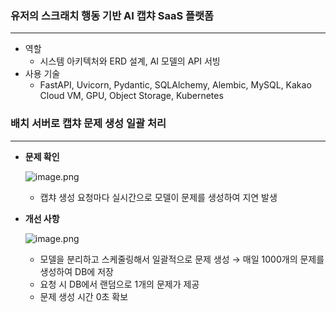 ### 유저의 스크래치 행동 기반 AI 캡챠 SaaS 플랫폼
---
- 역할
    - 시스템 아키텍처와 ERD 설계, AI 모델의 API 서빙
- 사용 기술
    - FastAPI, Uvicorn, Pydantic, SQLAlchemy, Alembic, MySQL, Kakao Cloud VM, GPU, Object Storage, Kubernetes
 
  
### 배치 서버로 캡챠 문제 생성 일괄 처리
---
- **문제 확인**
    
  ![image.png](attachment:5112fbb2-04db-46a0-9f1b-014aeebfb67b:image.png)
    
  - 캡챠 생성 요청마다 실시간으로 모델이 문제를 생성하여 지연 발생
 
- **개선 사항**
  
  ![image.png](attachment:9ecd3be1-0925-4766-8453-a1dfeaf70686:image.png)
  
  - 모델을 분리하고 스케줄링해서 일괄적으로 문제 생성 → 매일 1000개의 문제를 생성하여 DB에 저장
  - 요청 시 DB에서 랜덤으로 1개의 문제가 제공
  - 문제 생성 시간 0초 확보
